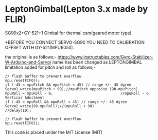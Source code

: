 # LeptonGimbal(Lepton 3.x made by FLIR)
SG90x2+GY-521+1
Gimbal for thermal cam(geared motor type)

*BEFORE YOU CONNECT SERVO-SG90 YOU NEED TO CALIBRATION OFFSET WITH GY-521(MPU6050).

the original is as follows;-
https://www.instructables.com/Gyro-Stabilizer-W-Arduino-and-Servo/
name has been changed as LEPTONGIMBAL
limitation added for pitch and roll as follows;-

    // flush buffer to prevent overflow
    mpu.resetFIFO();
    if (-45 < mpuPitch && mpuPitch < 45) // range +/- 45 dgree
    Servo1.write(mpuPitch + 90);//mpuPitch opposite (90-mpuPitch)
    mpuRoll = mpuRoll - 6;                               //mpuRoll - 6 Vertical Adustment
    if (-45 < mpuRoll && mpuRoll < 45) // range +/- 45 dgree
    Servo2.write(90-mpuRoll);//(mpuRoll + 90)
    //delay(10);

    // flush buffer to prevent overflow
    mpu.resetFIFO();
This code is placed under the MIT License (MIT)    
